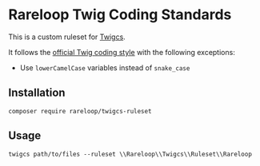 # Rareloop Twig Coding Standards

This is a custom ruleset for [Twigcs](https://github.com/friendsoftwig/twigcs).

It follows the [official Twig coding style](http://twig.sensiolabs.org/doc/coding_standards.html) with the following exceptions:

- Use `lowerCamelCase` variables instead of `snake_case`

## Installation

`composer require rareloop/twigcs-ruleset`

## Usage

`twigcs path/to/files --ruleset \\Rareloop\\Twigcs\\Ruleset\\Rareloop`